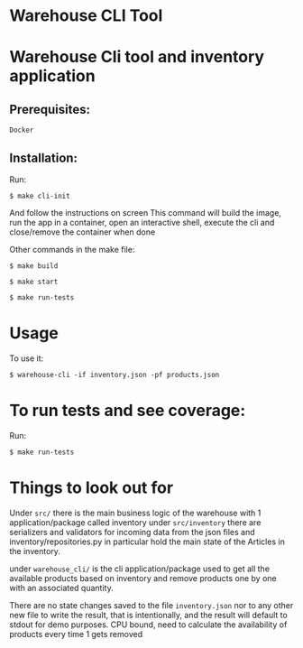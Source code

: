# Warehouse CLI Tool

Warehouse Cli tool and inventory application
============================================

## Prerequisites:
    Docker

## Installation:
Run:
    
    $ make cli-init

And follow the instructions on screen
This command will build the image, run the app in a container, open an interactive shell, execute the cli and close/remove the container when done 

Other commands in the make file:
    
    $ make build

    $ make start
    
    $ make run-tests 

# Usage

To use it:

    $ warehouse-cli -if inventory.json -pf products.json


# To run tests and see coverage:
Run:

    $ make run-tests

# Things to look out for

Under `src/` there is the main business logic of the warehouse with 1 application/package called inventory
    under `src/inventory` there are serializers and validators for incoming data from the json files
    and inventory/repositories.py in particular hold the main state of the Articles in the inventory.

under `warehouse_cli/` is the  cli application/package used to get all the available products based on inventory
and remove products one by one with an associated quantity.

There are no state changes saved to the file `inventory.json` nor to any other new file to write the result,
that is intentionally, and the result will default to stdout for demo purposes.
CPU bound,
need to calculate the availability of products every time 1 gets removed
